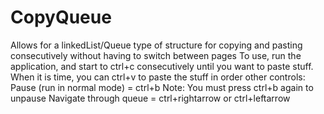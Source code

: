 # CopyQueue
Allows for a linkedList/Queue type of structure for copying and pasting consecutively without having to switch between pages 
To use, run the application, and start to ctrl+c consecutively until you want to paste stuff. When it is time, you can ctrl+v to paste the stuff in order
other controls:
Pause (run in normal mode) = ctrl+b    Note: You must press ctrl+b again to unpause
Navigate through queue = ctrl+rightarrow or ctrl+leftarrow
